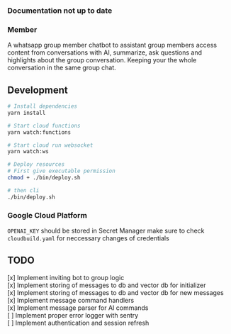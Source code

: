 ### Documentation not up to date

### Member

A whatsapp group member chatbot to assistant group members access content from conversations with AI, summarize, ask questions and highlights about the group conversation. Keeping your the whole conversation in the same group chat.

## Development

```sh
# Install dependencies
yarn install

# Start cloud functions
yarn watch:functions

# Start cloud run websocket
yarn watch:ws

# Deploy resources
# First give executable permission
chmod + ./bin/deploy.sh

# then cli
./bin/deploy.sh

```

### Google Cloud Platform

`OPENAI_KEY` should be stored in Secret Manager
make sure to check `cloudbuild.yaml` for neccessary changes of credentials


## TODO

[x] Implement inviting bot to group logic \
[x] Implement storing of messages to db and vector db for initializer \
[x] Implement storing of messages to db and vector db for new messages \
[x] Implement message command handlers \
[x] Implement message parser for AI commands \
[ ] Implement proper error logger with sentry \
[ ] Implement authentication and session refresh

